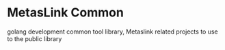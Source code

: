 # MetasLink Common

golang development common tool library, Metaslink related projects to use to the public library

